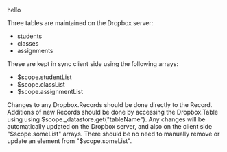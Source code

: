 hello

Three tables are maintained on the Dropbox server:
  * students
  * classes
  * assignments

These are kept in sync client side using the following arrays:
  * $scope.studentList
  * $scope.classList
  * $scope.assignmentList

Changes to any Dropbox.Records should be done directly to the Record. Additions of new Records should be done by accessing the Dropbox.Table using using $scope._datastore.get("tableName").
Any changes will be automatically updated on the Dropbox server, and also on the client side "$scope.someList" arrays. There should be no need to manually remove or update an element from "$scope.someList".